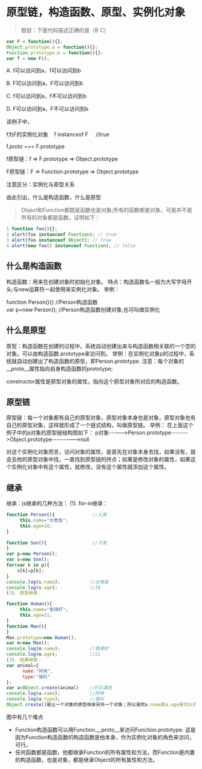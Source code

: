 # 原型链，构造函数、原型、实例化对象


> 题目：下面代码描述正确的是（B C）

```js
var F = function(){}; 
Object.prototype.a = function(){}; 
Function.prototype.b = function(){}; 
var f = new F();
```
A. f可以访问到a，f可以访问到b

B. F可以访问到a，F可以访问到b

C. f可以访问到a，f不可以访问到b

D. F可以访问到a，F不可以访问到b

该例子中，

f为F的实例化对象    f instanceof F     //true

f._proto_ === F.prototype

f原型链：f => F.prototype => Object.prototype

F原型链：F => Function.prototype => Object.prototype

注意区分：实例化与原型关系

由此引出，什么是构造函数，什么是原型
> Object和Function都既是函数也是对象;所有的函数都是对象，可是并不是所有的对象都是函数。证明如下：

```js
1 function foo(){};  
2 alert(foo instanceof Function); // true  
3 alert(foo instanceof Object); // true  
4 alert(new foo() instanceof Function); // false
```

## 什么是构造函数

构造函数：用来在创建对象时初始化对象。
特点：构造函数名一般为大写字母开头;与new运算符一起使用来实例化对象。
举例：

function Person(){}           //Person构造函数  
var p=new Person();         //Person构造函数创建对象,也可叫做实例化

## 什么是原型

原型：构造函数在创建的过程中，系统自动创建出来与构造函数相关联的一个空的对象。可以由构造函数.prototype来访问到。
举例：在实例化对象p的过程中，系统就自动创建出了构造函数的原型，即Person.prototype.
注意：每个对象的__proto__属性指向自身构造函数的prototype;

constructor属性是原型对象的属性，指向这个原型对象所对应的构造函数。

## 原型链

原型链：每一个对象都有自己的原型对象，原型对象本身也是对象，原型对象也有自己的原型对象，这样就形成了一个链式结构，叫做原型链。
举例：
在上面这个例子中的p对象的原型链结构图如下：
p对象----->Person.prototype------->Object.prototype--------->null

对这个实例化对象而言，访问对象的属性，是首先在对象本身去找，如果没有，就会去他的原型对象中找，一直找到原型链的终点；如果是修改对象的属性，如果这个实例化对象中有这个属性，就修改，没有这个属性就添加这个属性。

## 继承

继承：js继承的几种方法：
(1). for-in继承：
```js
function Person(){              //父类  
     this.name="水煮鱼";  
     this.age=18;  
}  
  
function Son(){                 //子类  
}  
var p=new Person();  
var s=new Son();  
for(var k in p){  
    s[k]=p[k];  
}  
console.log(s.name);           //水煮鱼  
console.log(s.age);            //18  
(2). 原型继承：

function Human(){  
     this.name="香辣虾";  
     this.age=21;  
}  
function Man(){  
}  
Man.prototype=new Human();  
var m=new Man();  
console.log(m.name);           //香辣虾  
console.log(m.age);            //21  
(3). 经典继承：
var animal={  
      name:"阿咪",  
      type:"猫科"  
};  
var a=Object.create(animal)    //ES5属性  
console.log(a.name);           //阿咪  
console.log(a.type);           //猫科  
Object.create()是让一个对象的原型继承另外一个对象；所以虽然a.name和a.age是可以访问成功的，但实际上a本身并没有这些属性，而是a的原型上有这些属性。
```

图中有几个难点

* Function构造函数可以用Function.__proto__来访问Function.prototype. 这是因为Function构造函数的构造函数是他本身，作为实例化对象的角色来访问，可行。
* 任何函数都是函数，他都继承Function的所有属性和方法，而Function是内置的构造函数，也是对象，都是继承Object的所有属性和方法。
